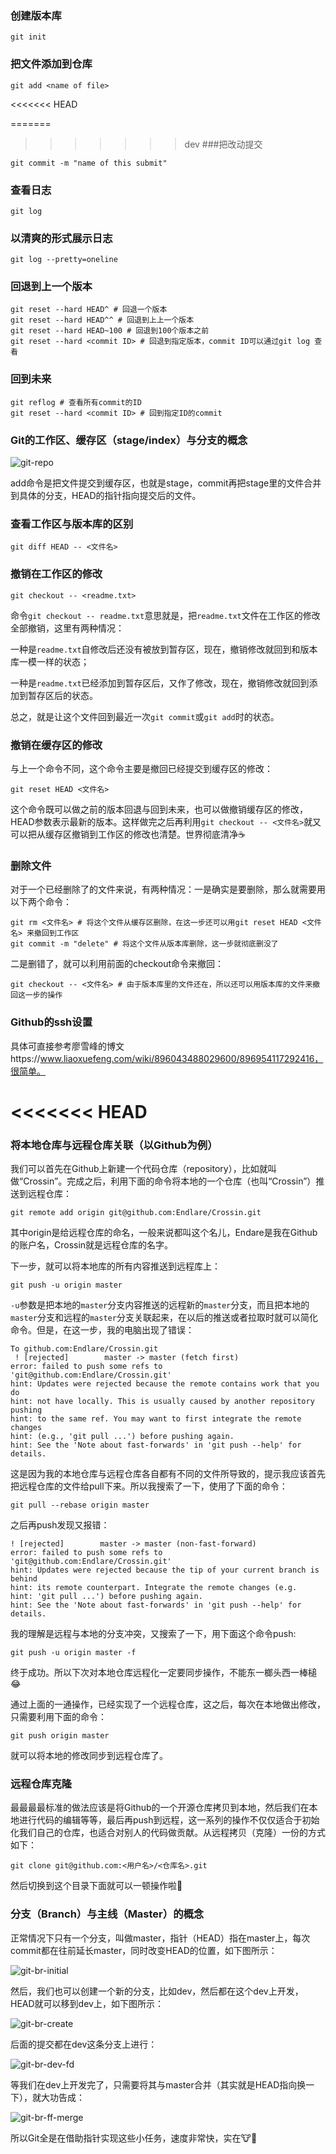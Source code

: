 ### 创建版本库

```
git init
```

### 把文件添加到仓库

```
git add <name of file>
```

<<<<<<< HEAD


=======
>>>>>>> dev
###把改动提交

```shell
git commit -m "name of this submit"
```

### 查看日志

```shell
git log
```

### 以清爽的形式展示日志

```shell
git log --pretty=oneline
```

### 回退到上一个版本

```shell
git reset --hard HEAD^ # 回退一个版本
git reset --hard HEAD^^ # 回退到上上一个版本
git reset --hard HEAD~100 # 回退到100个版本之前
git reset --hard <commit ID> # 回退到指定版本，commit ID可以通过git log 查看
```

### 回到未来

```shell
git reflog # 查看所有commit的ID
git reset --hard <commit ID> # 回到指定ID的commit
```

### Git的工作区、缓存区（stage/index）与分支的概念

![git-repo](https://www.liaoxuefeng.com/files/attachments/919020037470528/0)

add命令是把文件提交到缓存区，也就是stage，commit再把stage里的文件合并到具体的分支，HEAD的指针指向提交后的文件。

### 查看工作区与版本库的区别

```shell
git diff HEAD -- <文件名>
```

### 撤销在工作区的修改

```shell
git checkout -- <readme.txt>
```

命令`git checkout -- readme.txt`意思就是，把`readme.txt`文件在工作区的修改全部撤销，这里有两种情况：

一种是`readme.txt`自修改后还没有被放到暂存区，现在，撤销修改就回到和版本库一模一样的状态；

一种是`readme.txt`已经添加到暂存区后，又作了修改，现在，撤销修改就回到添加到暂存区后的状态。

总之，就是让这个文件回到最近一次`git commit`或`git add`时的状态。

### 撤销在缓存区的修改

与上一个命令不同，这个命令主要是撤回已经提交到缓存区的修改：

```shell
git reset HEAD <文件名>
```

这个命令既可以做之前的版本回退与回到未来，也可以做撤销缓存区的修改，HEAD参数表示最新的版本。这样做完之后再利用`git checkout -- <文件名>`就又可以把从缓存区撤销到工作区的修改也清楚。世界彻底清净:coffee:

### 删除文件

对于一个已经删除了的文件来说，有两种情况：一是确实是要删除，那么就需要用以下两个命令：

```shell
git rm <文件名> # 将这个文件从缓存区删除，在这一步还可以用git reset HEAD <文件名> 来撤回到工作区
git commit -m "delete" # 将这个文件从版本库删除，这一步就彻底删没了
```

二是删错了，就可以利用前面的checkout命令来撤回：

```shell
git checkout -- <文件名> # 由于版本库里的文件还在，所以还可以用版本库的文件来撤回这一步的操作
```

### Github的ssh设置

具体可直接参考廖雪峰的博文https://www.liaoxuefeng.com/wiki/896043488029600/896954117292416，很简单。

<<<<<<< HEAD
=======
### 将本地仓库与远程仓库关联（以Github为例）

我们可以首先在Github上新建一个代码仓库（repository），比如就叫做“Crossin”。完成之后，利用下面的命令将本地的一个仓库（也叫“Crossin”）推送到远程仓库：

```shell
git remote add origin git@github.com:Endlare/Crossin.git
```

其中origin是给远程仓库的命名，一般来说都叫这个名儿，Endare是我在Github的账户名，Crossin就是远程仓库的名字。

下一步，就可以将本地库的所有内容推送到远程库上：

```shell
git push -u origin master
```

`-u`参数是把本地的`master`分支内容推送的远程新的`master`分支，而且把本地的`master`分支和远程的`master`分支关联起来，在以后的推送或者拉取时就可以简化命令。但是，在这一步，我的电脑出现了错误：

```shell
To github.com:Endlare/Crossin.git
 ! [rejected]        master -> master (fetch first)
error: failed to push some refs to 'git@github.com:Endlare/Crossin.git'
hint: Updates were rejected because the remote contains work that you do
hint: not have locally. This is usually caused by another repository pushing
hint: to the same ref. You may want to first integrate the remote changes
hint: (e.g., 'git pull ...') before pushing again.
hint: See the 'Note about fast-forwards' in 'git push --help' for details.
```

这是因为我的本地仓库与远程仓库各自都有不同的文件所导致的，提示我应该首先把远程仓库的文件给pull下来。所以我搜索了一下，使用了下面的命令：

```shell
git pull --rebase origin master
```

之后再push发现又报错：

```shell
! [rejected]        master -> master (non-fast-forward)
error: failed to push some refs to 'git@github.com:Endlare/Crossin.git'
hint: Updates were rejected because the tip of your current branch is behind
hint: its remote counterpart. Integrate the remote changes (e.g.
hint: 'git pull ...') before pushing again.
hint: See the 'Note about fast-forwards' in 'git push --help' for details.
```

我的理解是远程与本地的分支冲突，又搜索了一下，用下面这个命令push:

```shell
git push -u origin master -f 
```

终于成功。所以下次对本地仓库远程化一定要同步操作，不能东一榔头西一棒槌:joy:

通过上面的一通操作，已经实现了一个远程仓库，这之后，每次在本地做出修改，只需要利用下面的命令：

```shell
git push origin master
```

就可以将本地的修改同步到远程仓库了。

### 远程仓库克隆

最最最最标准的做法应该是将Github的一个开源仓库拷贝到本地，然后我们在本地进行代码的编辑等等，最后再push到远程，这一系列的操作不仅仅适合于初始化我们自己的仓库，也适合对别人的代码做贡献。从远程拷贝（克隆）一份的方式如下：

```shell
git clone git@github.com:<用户名>/<仓库名>.git
```

然后切换到这个目录下面就可以一顿操作啦:clap:

### 分支（Branch）与主线（Master）的概念

正常情况下只有一个分支，叫做master，指针（HEAD）指在master上，每次commit都在往前延长master，同时改变HEAD的位置，如下图所示：

![git-br-initial](https://www.liaoxuefeng.com/files/attachments/919022325462368/0)

然后，我们也可以创建一个新的分支，比如dev，然后都在这个dev上开发，HEAD就可以移到dev上，如下图所示：

![git-br-create](https://www.liaoxuefeng.com/files/attachments/919022363210080/l)

后面的提交都在dev这条分支上进行：

![git-br-dev-fd](https://www.liaoxuefeng.com/files/attachments/919022387118368/l)

等我们在dev上开发完了，只需要将其与master合并（其实就是HEAD指向换一下），就大功告成：

![git-br-ff-merge](https://www.liaoxuefeng.com/files/attachments/919022412005504/0)

所以Git全是在借助指针实现这些小任务，速度非常快，实在:cow::beer:

